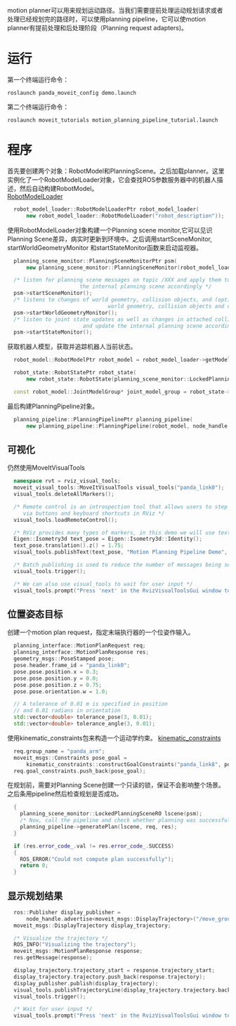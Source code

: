 motion planner可以用来规划运动路径。当我们需要提前处理运动规划请求或者处理已经规划完的路径时，可以使用planning pipeline，它可以使motion planner有提前处理和后处理阶段（Planning request adapters)。
# 运行

第一个终端运行命令：
```
roslaunch panda_moveit_config demo.launch
```
第二个终端运行命令：
```
roslaunch moveit_tutorials motion_planning_pipeline_tutorial.launch
```
# 程序
首先要创建两个对象：RobotModel和PlanningScene。之后加载planner。这里实例化了一个RobotModelLoader对象，它会查找ROS参数服务器中的机器人描述，然后自动构建RobotModel。  
[RobotModelLoader](http://docs.ros.org/melodic/api/moveit_ros_planning/html/classrobot__model__loader_1_1RobotModelLoader.html)
```cpp
  robot_model_loader::RobotModelLoaderPtr robot_model_loader(
      new robot_model_loader::RobotModelLoader("robot_description"));
```
使用RobotModelLoader对象构建一个Planning scene monitor,它可以见识Planning Scene差异，病实时更新到环境中。之后调用startSceneMonitor, startWorldGeometryMonitor 和startStateMonitor函数来启动监视器。
```cpp
  planning_scene_monitor::PlanningSceneMonitorPtr psm(
      new planning_scene_monitor::PlanningSceneMonitor(robot_model_loader));

  /* listen for planning scene messages on topic /XXX and apply them to the internal planning scene
                       the internal planning scene accordingly */
  psm->startSceneMonitor();
  /* listens to changes of world geometry, collision objects, and (optionally) octomaps
                                world geometry, collision objects and optionally octomaps */
  psm->startWorldGeometryMonitor();
  /* listen to joint state updates as well as changes in attached collision objects
                        and update the internal planning scene accordingly*/
  psm->startStateMonitor();
```
获取机器人模型，获取并追踪机器人当前状态。
```cpp
  robot_model::RobotModelPtr robot_model = robot_model_loader->getModel();

  robot_state::RobotStatePtr robot_state(
      new robot_state::RobotState(planning_scene_monitor::LockedPlanningSceneRO(psm)->getCurrentState()));

  const robot_model::JointModelGroup* joint_model_group = robot_state->getJointModelGroup("panda_arm");
```
最后构建PlanningPipeline对象。
```cpp
  planning_pipeline::PlanningPipelinePtr planning_pipeline(
      new planning_pipeline::PlanningPipeline(robot_model, node_handle, "planning_plugin", "request_adapters"));
```
## 可视化
仍然使用MoveItVisualTools
```cpp
  namespace rvt = rviz_visual_tools;
  moveit_visual_tools::MoveItVisualTools visual_tools("panda_link0");
  visual_tools.deleteAllMarkers();

  /* Remote control is an introspection tool that allows users to step through a high level script
     via buttons and keyboard shortcuts in RViz */
  visual_tools.loadRemoteControl();

  /* RViz provides many types of markers, in this demo we will use text, cylinders, and spheres*/
  Eigen::Isometry3d text_pose = Eigen::Isometry3d::Identity();
  text_pose.translation().z() = 1.75;
  visual_tools.publishText(text_pose, "Motion Planning Pipeline Demo", rvt::WHITE, rvt::XLARGE);

  /* Batch publishing is used to reduce the number of messages being sent to RViz for large visualizations */
  visual_tools.trigger();

  /* We can also use visual_tools to wait for user input */
  visual_tools.prompt("Press 'next' in the RvizVisualToolsGui window to start the demo");
```
## 位置姿态目标
创建一个motion plan request，指定末端执行器的一个位姿作输入。
```cpp
  planning_interface::MotionPlanRequest req;
  planning_interface::MotionPlanResponse res;
  geometry_msgs::PoseStamped pose;
  pose.header.frame_id = "panda_link0";
  pose.pose.position.x = 0.3;
  pose.pose.position.y = 0.0;
  pose.pose.position.z = 0.75;
  pose.pose.orientation.w = 1.0;

  // A tolerance of 0.01 m is specified in position
  // and 0.01 radians in orientation
  std::vector<double> tolerance_pose(3, 0.01);
  std::vector<double> tolerance_angle(3, 0.01);
```
使用kinematic_constraints包来构造一个运动学约束。
[kinematic_constraints](http://docs.ros.org/indigo/api/moveit_core/html/namespacekinematic__constraints.html#a88becba14be9ced36fefc7980271e132)
```cpp
  req.group_name = "panda_arm";
  moveit_msgs::Constraints pose_goal =
      kinematic_constraints::constructGoalConstraints("panda_link8", pose, tolerance_pose, tolerance_angle);
  req.goal_constraints.push_back(pose_goal);
```
在规划前，需要对Planning Scene创建一个只读的锁，保证不会影响整个场景。之后条用pipeline然后检查规划是否成功。
```cpp
  {
    planning_scene_monitor::LockedPlanningSceneRO lscene(psm);
    /* Now, call the pipeline and check whether planning was successful. */
    planning_pipeline->generatePlan(lscene, req, res);
  }

  if (res.error_code_.val != res.error_code_.SUCCESS)
  {
    ROS_ERROR("Could not compute plan successfully");
    return 0;
  }
```
## 显示规划结果
```cpp
  ros::Publisher display_publisher =
      node_handle.advertise<moveit_msgs::DisplayTrajectory>("/move_group/display_planned_path", 1, true);
  moveit_msgs::DisplayTrajectory display_trajectory;

  /* Visualize the trajectory */
  ROS_INFO("Visualizing the trajectory");
  moveit_msgs::MotionPlanResponse response;
  res.getMessage(response);

  display_trajectory.trajectory_start = response.trajectory_start;
  display_trajectory.trajectory.push_back(response.trajectory);
  display_publisher.publish(display_trajectory);
  visual_tools.publishTrajectoryLine(display_trajectory.trajectory.back(), joint_model_group);
  visual_tools.trigger();

  /* Wait for user input */
  visual_tools.prompt("Press 'next' in the RvizVisualToolsGui window to continue the demo");
```

